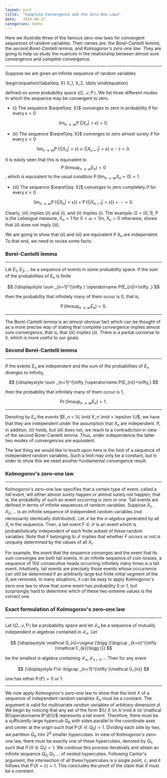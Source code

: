 ```yaml
---
layout: post
title:  "Complete Convergence and the Zero-One Laws"
date:   2018-08-27
categories: maths
---
```


Here we illustrate three of the famous zero-one laws for convergent sequences of random variables. Their names are: the *Borel-Cantelli lemma*, the *second Borel-Cantelli lemma*, and *Kolmogorov's zero-one law*. They are going to help us study the nuances in the relationship between almost sure convergence and complete convergence.

***

Suppose we are given an infinite sequence of random variables

\begin{equation}\label{eq: X}
X_1, X_2, \dots
\end{equation}

defined on some probability space $(\Omega, \mathcal A, \operatorname P)$. We list three different modes in which the sequence may be convergent to zero.

* $(i)$ The sequence $\eqref{eq: X}$ converges to zero in probability if for every $\epsilon>0$  

$$
\begin{equation*}
  \lim_{n\rightarrow \infty} \operatorname P(|X_n|>\epsilon) = 0.
\end{equation*}
$$

* $(ii)$ The sequence $\eqref{eq: X}$ converges to zero almost surely if for every $\epsilon>0$  

$$
\begin{equation*}
  \lim_{n\rightarrow \infty} \operatorname P(\{|X_n|> \epsilon\} \cup \{|X_{n+1}|> \epsilon\} \cup \cdots) = 0.
\end{equation*}
$$  

It is easily seen that this is equivalent to $${\displaystyle \operatorname P \left(\limsup _{n\to \infty }E_{n}\right)=0}$$, which is equivalent to the usual condition $\operatorname P(\lim_{n\rightarrow\infty} X_n = 0)=1$.

* $(iii)$ The sequence $\eqref{eq: X}$ converges to zero completely if for every $\epsilon>0$  

$$
\begin{equation*}
  \lim_{n\rightarrow \infty} \operatorname P(\{|X_n|> \epsilon\}) + \operatorname P(\{|X_{n+1}|> \epsilon\}) + \cdots = 0.
\end{equation*}
$$

Clearly, $(iii)$ implies $(ii)$ and $(i)$, and $(ii)$ implies $(i)$. The example: $\Omega = [0,1]$, $\operatorname P$ is the Lebesgue measure, $X_n = 1$ for $0<\omega < 1/n$, $X_n=0$ otherwise, shows that $(ii)$ does not imply $(iii)$.

We are going to show that $(ii)$ and $(iii)$ are equivalent if $X_n$ are independent. To that end, we need to revise some facts.

### Borel-Cantelli lemma

***

Let $E_1$, $E_2$,... be a sequence of events in some probability space. If the sum of the probabilities of $E_n$ is finite

$$
{\displaystyle \sum _{n=1}^{\infty } \operatorname P(E_{n})<\infty ,}
$$

then the probability that infinitely many of them occur is $0$, that is,

$$
{\displaystyle \operatorname P \left(\limsup _{n\to \infty }E_{n}\right)=0.}
$$

***

The Borel-Cantelli lemma is an almost obvious fact which can be thought of as a more precise way of stating that complete convergence implies almost sure convergence, that is, that $(iii)$ implies $(ii)$. There is a partial converse to it, which is more useful to our goals.

### Second Borel-Cantelli lemma

***

If the events $E_n$ are independent and the sum of the probabilities of $E_n$ diverges to infinity,

$$
{\displaystyle \sum _{n=1}^{\infty }\operatorname P(E_{n})=\infty,}
$$

then the probability that infinitely many of them occur is $1$,

$$
{\displaystyle \Pr(\limsup _{n\rightarrow \infty }E_{n})=1.}
$$

***

Denoting by $E_n$ the events  $E_n = \\{ \mid X_n \mid > \epsilon \\}$, we have that they are independent under the assumption that $X_n$ are independent. If, in addition, $(ii)$ holds, but $(iii)$ does not, we reach to a contradiction in view of the second Borel-Cantelli lemma. Thus, under independence the latter two modes of convergences are equivalent.

The last thing we would like to touch upon here is the limit of a sequence of independent random variables. Such a limit may only be a constant, but in order to show this we need another fundamental convergence result.

### Kolmogorov's zero–one law

***
Kolmogorov's zero–one law specifies that a certain type of event, called a *tail* event, will either almost surely happen or almost surely not happen; that is, the probability of such an event occurring is zero or one. Tail events are defined in terms of infinite sequences of random variables. Suppose $X_1, X_2, \dots$
is an infinite sequence of independent random variables (not necessarily identically distributed). Let ${\displaystyle {\mathcal {F}}}$ be the $\sigma$-algebra generated by all ${\displaystyle X_{i}}$ in the sequence. Then, a tail event ${\displaystyle F\in {\mathcal {F}}}$ is an event which is probabilistically independent of each finite subset of these random variables. Note that ${\displaystyle F}$ belonging to ${\displaystyle {\mathcal {F}}}$ implies that whether ${\displaystyle F}$ occurs or not is uniquely determined by the values of all ${\displaystyle X_{i}}$.

For example, the event that the sequence converges and the event that its sum converges are both tail events. In an infinite sequence of coin-tosses, a sequence of 100 consecutive heads occurring infinitely many times is a tail event. Intuitively, tail events are precisely those events whose occurrence can still be determined if an arbitrarily large but finite initial segment of the ${\displaystyle X_{i}}$ are removed. In many situations, it can be easy to apply Kolmogorov's zero–one law to show that some event has probability 0 or 1, but surprisingly hard to determine which of these two extreme values is the correct one.

### Exact formulation of Kolmogorov's zero–one law
***
Let $(\Omega, \mathcal A, \operatorname P)$ be a probability space and let $\mathcal F_n$ be a sequence of mutually independent $\sigma$-algebras contained in $\mathcal F_n$. Let

$$
{\displaystyle \mathcal G_{n}=\sigma {\bigg (}\bigcup _{k=n}^{\infty }\mathcal F_{k}{\bigg )}}
$$

be the smallest $\sigma$-algebra containing $\mathcal F_n, \mathcal F_{n+1}, \dots$ Then for any event

$$
{\displaystyle F\in \bigcap _{n=1}^{\infty }\mathcal G_{n}}
$$

one has either $\operatorname P(F) = 0$ or $1$.

***

We now apply Kolmogorov's zero–one law to show that the limit $X$ of a sequence of independent random variables $X_n$ must be a constant. The argument is valid for multivariate random variables of arbitrary dimension $d$. We begin by noticing that any set of the form $\\{ X \in A \mid A \in \mathcal B(\operatorname R^d)\\}$ represents a tail event. Therefore, there must be a sufficiently large hypercub $Q_0$ with sides parallel to the coordinate axes and center at the origin such that $\operatorname P(X \in Q_0) = 1.$ Dividing each side by two, we partition $Q_0$ into $2^d$ smaller hypercubes. In view of Kolmogorov's zero–one law, there must be exactly one of these hypercubes, denoted by $Q_1$, such that $\operatorname P(X \in Q_1) = 1$. We continue this process iteratively and obtain an infinite sequence $Q_0, Q_1, \dots$ of nested hypercubes. Following  Cantor's argument, the intersection of all these hypercubes is a single point, $c$, and it follows that $\operatorname P(X = c) = 1$. This concludes the proof of the claim that $X$ must be a constant.
